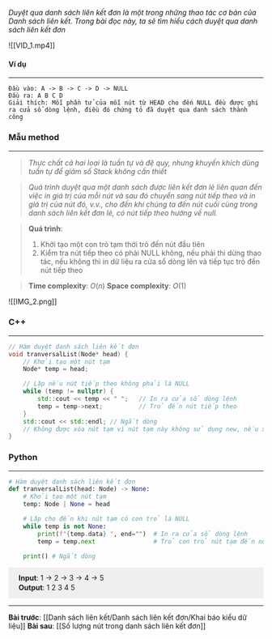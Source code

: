 _Duyệt qua danh sách liên kết đơn là một trong những thao tác cơ bản của Danh sách liên kết. Trong bài đọc này, ta sẽ tìm hiểu cách duyệt qua danh sách liên kết đơn_

![[VID_1.mp4]]

#### Ví dụ
---
```
Đầu vào: A -> B -> C -> D -> NULL
Đầu ra: A B C D
Giải thích: Mỗi phần tử của mỗi nút từ HEAD cho đến NULL đều được ghi ra cửa sổ dòng lệnh, điều đó chứng tỏ đã duyệt qua danh sách thành công
```

### Mẫu method
---
> _Thực chất cả hai loại là tuần tự và đệ quy, nhưng khuyến khích dùng tuần tự để giảm số Stack không cần thiết_

>_Quá trình duyệt qua một danh sách được liên kết đơn lẻ liên quan đến việc in giá trị của mỗi nút và sau đó chuyển sang nút tiếp theo và in giá trị của nút đó, v.v., cho đến khi chúng ta đến nút cuối cùng trong danh sách liên kết đơn lẻ, có nút tiếp theo hướng về null._

> **Quá trình**:
>	1. Khởi tạo một con trỏ tạm thời trỏ đến nút đầu tiên
>	2. Kiểm tra nút tiếp theo có phải NULL không, nếu phải thì dừng thao tác, nếu không thì in dữ liệu ra cửa sổ dòng lên và tiếp tục trỏ đến nút tiếp theo

> **Time complexity**: $O(n)$
> **Space complexity**: $O(1)$

![[IMG_2.png]]
### C++
---
``` cpp
// Hàm duyệt danh sách liên kết đơn
void tranversalList(Node* head) {
	// Khởi tạo một nút tạm
	Node* temp = head;  

	// Lặp nếu nút tiếp theo không phải là NULL
	while (temp != nullptr) {
		std::cout << temp << " ";   // In ra cửa sổ dòng lệnh
		temp = temp->next;          // Trỏ đến nút tiếp theo
	}
	std::cout << std::endl; // Ngắt dòng
	// Không được xóa nút tạm vì nút tạm này không sử dụng new, nếu xóa thì sẽ xóa nguyên danh sách
}
```
### Python
---
``` python
# Hàm duyệt danh sách liên kết đơn
def tranversalList(head: Node) -> None:
	# Khởi tạo một nút tạm
	temp: Node | None = head

	# Lặp cho đến khi nút tạm có con trỏ là NULL
	while temp is not None:
		print(f"{temp.data} ", end="")	# In ra cửa sổ dòng lệnh
		temp = temp.next				# Trỏ con trỏ nút tạm đến nút tiếp theo
	
	print()	# Ngắt dòng
```

<div style="background-color: #EFEFEF; line-height:0.3em; padding: 5px 20px;">
	<p><b>Input</b>:  1 -> 2 -> 3 -> 4 -> 5</p>
	<p><b>Output</b>: 1 2 3 4 5</p>
</div>

---
**Bài trước**: [[Danh sách liên kết/Danh sách liên kết đơn/Khai báo kiểu dữ liệu]]
**Bài sau**: [[Số lượng nút trong danh sách liên kết đơn]]